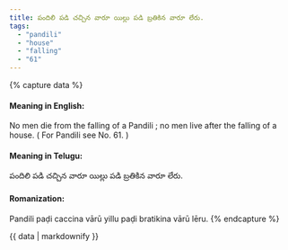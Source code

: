 ```yaml
---
title: పందిలి పడి చచ్చిన వారూ యిల్లు పడి బ్రతికిన వారూ లేరు.
tags:
  - "pandili"
  - "house"
  - "falling"
  - "61"
---
```


{% capture data %}
#### Meaning in English:
No men die from the falling of a Pandili ; no men live after the falling of a house.
( For Pandili see No. 61. )

#### Meaning in Telugu:
పందిలి పడి చచ్చిన వారూ యిల్లు పడి బ్రతికిన వారూ లేరు.

#### Romanization:
Pandili paḍi caccina vārū yillu paḍi bratikina vārū lēru.
{% endcapture %}

{{ data | markdownify }}

